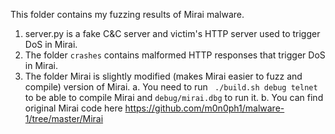 This folder contains my fuzzing results of Mirai malware. 

1. server.py is a fake C&C server and victim's HTTP server used to trigger DoS in Mirai.
2. The folder ```crashes``` contains malformed HTTP responses that trigger DoS in Mirai.
3. The folder Mirai is slightly modified (makes Mirai easier to fuzz and compile) version of Mirai.
    a. You need to run ``` ./build.sh debug telnet``` to be able to compile Mirai and ```debug/mirai.dbg``` to run it.
    b. You can find original Mirai code here https://github.com/m0n0ph1/malware-1/tree/master/Mirai
